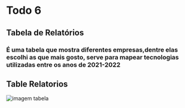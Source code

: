 
# Todo 6 
## Tabela de Relatórios
### É uma tabela que mostra diferentes empresas,dentre elas escolhi as que mais gosto, serve para mapear tecnologias utilizadas entre os anos de 2021-2022 



## Table Relatorios

![imagem tabela](https://i.imgur.com/yms6RWl.jpg)

